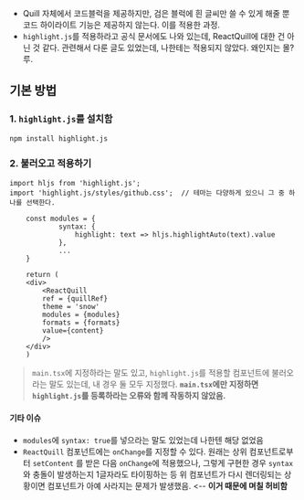 - Quill 자체에서 코드블럭을 제공하지만, 검은 블럭에 흰 글씨만 쓸 수 있게 해줄 뿐 코드 하이라이트 기능은 제공하지 않는다. 이를 적용한 과정.
- `highlight.js`를 적용하라고 공식 문서에도 나와 있는데, ReactQuill에 대한 건 아닌 것 같다. 관련해서 다룬 글도 있었는데, 나한테는 적용되지 않았다. 왜인지는 몰?루.

## 기본 방법

### 1. `highlight.js`를 설치함
```sh
npm install highlight.js
```

### 2. 불러오고 적용하기
```tsx
import hljs from 'highlight.js';
import 'highlight.js/styles/github.css';  // 테마는 다양하게 있으니 그 중 하나를 선택한다.

    const modules = {
            syntax: {
                highlight: text => hljs.highlightAuto(text).value
            },
            ...
    }

	return (
	<div>
		<ReactQuill
		ref = {quillRef}
		theme = 'snow'
		modules = {modules}
		formats = {formats}
		value={content}
		/>
	</div>
	)

```
> `main.tsx`에 지정하라는 말도 있고, `highlight.js`를 적용할 컴포넌트에 불러오라는 말도 있는데, 내 경우 둘 모두 지정했다. **`main.tsx`에만 지정하면 `highlight.js`를 등록하라는 오류와 함께 작동하지 않았음.**


#### 기타 이슈
- `modules`에 `syntax: true`를 넣으라는 말도 있었는데 나한텐 해당 없었음
- `ReactQuill` 컴포넌트에는 `onChange`를 지정할 수 있다. 원래는 상위 컴포넌트로부터 `setContent` 를 받은 다음 `onChange`에 적용했으나, 그렇게 구현한 경우 `syntax`와 충돌이 발생하는지 1글자라도 타이핑하는 등 위 컴포넌트가 다시 렌더링되는 상황이면 컴포넌트가 아예 사라지는 문제가 발생했음. <-- **이거 때문에 며칠 허비함**

